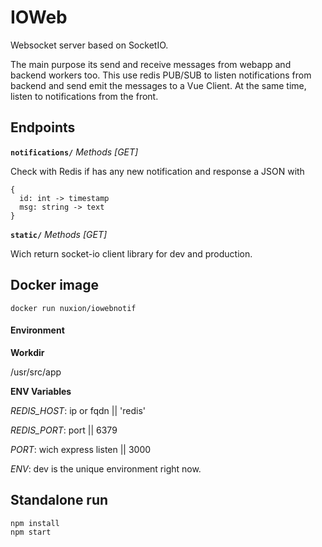 # IOWeb #

Websocket server based on SocketIO. 

The main purpose its send and receive messages from webapp and backend workers too.
This use redis PUB/SUB to listen notifications from backend and send emit the messages to a Vue Client. At the same time, listen to notifications from the front.

## Endpoints ##

**`notifications/`** *Methods [GET]*

Check with Redis if has any new notification and response a JSON with
```
{ 
  id: int -> timestamp
  msg: string -> text
}
```

**`static/`** *Methods [GET]*

Wich return socket-io client library for dev and production.

## Docker image

```
docker run nuxion/iowebnotif
```
#### Environment ####

**Workdir**

/usr/src/app

**ENV Variables**

*REDIS_HOST*: ip or fqdn  || 'redis'

*REDIS_PORT*: port || 6379

*PORT*: wich express listen || 3000

*ENV*: dev is the unique environment right now.


## Standalone run ##
```
npm install
npm start
```

